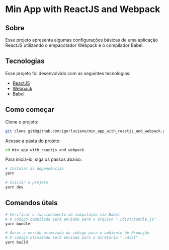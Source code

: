 # Min App with ReactJS and Webpack

## Sobre

Esse projeto apresenta algumas configurações básicas de uma aplicação ReactJS utilizando o empacotador Webpack e o compilador Babel.

## Tecnologias

Esse projeto foi desenvolvido com as seguintes tecnologias:

- [ReactJS](https://pt-br.reactjs.org)
- [Webpack](https://webpack.js.org)
- [Babel](https://babeljs.io)

## Como começar

Clone o projeto:

```bash
git clone git@github.com:igorluciano/min_app_with_reactjs_and_webpack.git
```

Acesse a pasta do projeto:

```bash
cd min_app_with_reactjs_and_webpack
```

Para iniciá-lo, siga os passos abaixo:
```bash
# Instalar as dependências
yarn

# Iniciar o projeto
yarn dev
```
## Comandos úteis

```bash
# Verificar o funcionamento da compilação via Babel
# O código compilado será enviado para o arquivo "./dist/bundle.js"
yarn bundle
```

```bash
# Gerar a versão otimizada do código para o ambiente de Produção
# O código otimizado será enviado para o diretório "./dist"
yarn build
```
